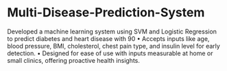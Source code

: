 # Multi-Disease-Prediction-System
 Developed a machine learning system using SVM and Logistic Regression to predict diabetes and heart disease with 90 • Accepts inputs like age, blood pressure, BMI, cholesterol, chest pain type, and insulin level for early detection. • Designed for ease of use with inputs measurable at home or small clinics, offering proactive health insights.
